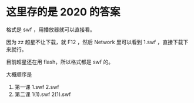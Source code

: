 # 这里存的是 2020 的答案

格式是 swf ，用播放器就可以直接看。

因为 zz 超星不让下载，就 F12 ，然后 Network 里可以看到 1.swf ，直接下载下来就行。

目前超星还在用 flash，所以格式都是 swf 的。

大概顺序是

1. 第一课 1.swf 2.swf
2. 第二课 1(1).swf 2(1).swf

